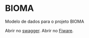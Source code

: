 # BIOMA
Modelo de dados para o projeto BIOMA

Abrir no [swagger](https://editor.swagger.io/?url=https://raw.githubusercontent.com/jpcoelhoATipbDOTpt/BIOMA/main/swagger.yaml).
Abrir no [Fiware](https://swagger.lab.fiware.org/?url=https://raw.githubusercontent.com/jpcoelhoATipbDOTpt/BIOMA/main/swagger.yaml).
